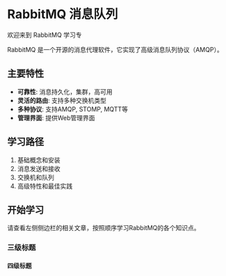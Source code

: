 # RabbitMQ 消息队列

欢迎来到 RabbitMQ 学习专

RabbitMQ 是一个开源的消息代理软件，它实现了高级消息队列协议（AMQP）。

## 主要特性

- **可靠性**: 消息持久化，集群，高可用
- **灵活的路由**: 支持多种交换机类型
- **多种协议**: 支持AMQP, STOMP, MQTT等
- **管理界面**: 提供Web管理界面

## 学习路径

1. 基础概念和安装
2. 消息发送和接收
3. 交换机和队列
4. 高级特性和最佳实践

## 开始学习

请查看左侧侧边栏的相关文章，按照顺序学习RabbitMQ的各个知识点。

### 三级标题

#### 四级标题